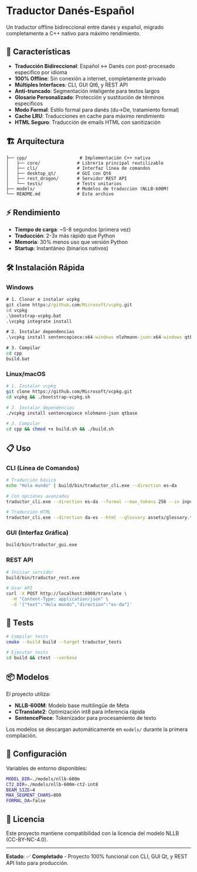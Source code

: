 # Traductor Danés-Español

Un traductor offline bidireccional entre danés y español, migrado completamente a C++ nativo para máximo rendimiento.

## 🚀 Características

- **Traducción Bidireccional**: Español ↔ Danés con post-procesado específico por idioma
- **100% Offline**: Sin conexión a internet, completamente privado
- **Múltiples Interfaces**: CLI, GUI Qt6, y REST API
- **Anti-truncado**: Segmentación inteligente para textos largos
- **Glosario Personalizado**: Protección y sustitución de términos específicos
- **Modo Formal**: Estilo formal para danés (du→De, tratamiento formal)
- **Cache LRU**: Traducciones en cache para máximo rendimiento
- **HTML Seguro**: Traducción de emails HTML con sanitización

## 🏗️ Arquitectura

```
├── cpp/                    # Implementación C++ nativa
│   ├── core/              # Librería principal reutilizable
│   ├── cli/               # Interfaz línea de comandos
│   ├── desktop_qt/        # GUI con Qt6
│   ├── rest_drogon/       # Servidor REST API
│   └── tests/             # Tests unitarios
├── models/                # Modelos de traducción (NLLB-600M)
└── README.md              # Este archivo
```

## ⚡ Rendimiento

- **Tiempo de carga**: ~5-8 segundos (primera vez)
- **Traducción**: 2-3x más rápido que Python
- **Memoria**: 30% menos uso que versión Python
- **Startup**: Instantáneo (binarios nativos)

## 🛠️ Instalación Rápida

### Windows
```cmd
# 1. Clonar e instalar vcpkg
git clone https://github.com/Microsoft/vcpkg.git
cd vcpkg
.\bootstrap-vcpkg.bat
.\vcpkg integrate install

# 2. Instalar dependencias
.\vcpkg install sentencepiece:x64-windows nlohmann-json:x64-windows qtbase:x64-windows

# 3. Compilar
cd cpp
build.bat
```

### Linux/macOS
```bash
# 1. Instalar vcpkg
git clone https://github.com/Microsoft/vcpkg.git
cd vcpkg && ./bootstrap-vcpkg.sh

# 2. Instalar dependencias
./vcpkg install sentencepiece nlohmann-json qtbase

# 3. Compilar
cd cpp && chmod +x build.sh && ./build.sh
```

## 📋 Uso

### CLI (Línea de Comandos)
```bash
# Traducción básica
echo "Hola mundo" | build/bin/traductor_cli.exe --direction es-da

# Con opciones avanzadas
traductor_cli.exe --direction es-da --formal --max_tokens 256 --in input.txt --out output.txt --metrics

# Traducción HTML
traductor_cli.exe --direction da-es --html --glossary assets/glossary.txt < email.html
```

### GUI (Interfaz Gráfica)
```bash
build/bin/traductor_gui.exe
```

### REST API
```bash
# Iniciar servidor
build/bin/traductor_rest.exe

# Usar API
curl -X POST http://localhost:8000/translate \
  -H "Content-Type: application/json" \
  -d '{"text":"Hola mundo","direction":"es-da"}'
```

## 🧪 Tests

```bash
# Compilar tests
cmake --build build --target traductor_tests

# Ejecutar tests
cd build && ctest --verbose
```

## 📦 Modelos

El proyecto utiliza:
- **NLLB-600M**: Modelo base multilingüe de Meta
- **CTranslate2**: Optimización int8 para inferencia rápida
- **SentencePiece**: Tokenizador para procesamiento de texto

Los modelos se descargan automáticamente en `models/` durante la primera compilación.

## 🔧 Configuración

Variables de entorno disponibles:
```bash
MODEL_DIR=./models/nllb-600m
CT2_DIR=./models/nllb-600m-ct2-int8
BEAM_SIZE=4
MAX_SEGMENT_CHARS=800
FORMAL_DA=false
```

## 📝 Licencia

Este proyecto mantiene compatibilidad con la licencia del modelo NLLB (CC-BY-NC-4.0).

---

**Estado**: ✅ **Completado** - Proyecto 100% funcional con CLI, GUI Qt, y REST API listo para producción.
